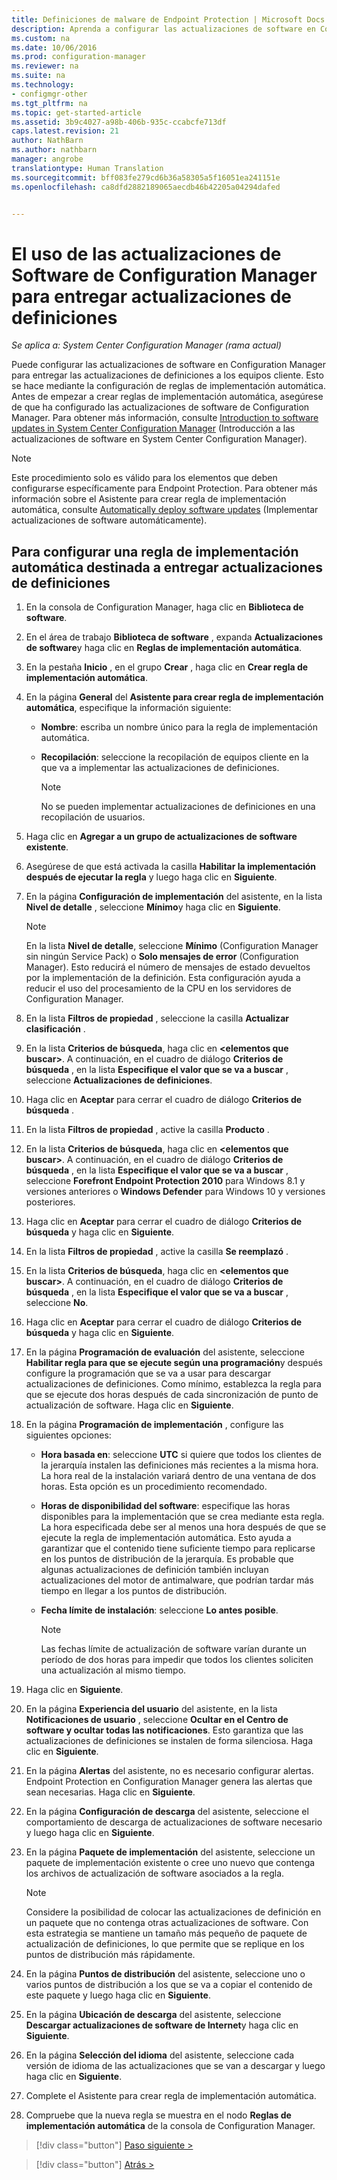 ```yaml
---
title: Definiciones de malware de Endpoint Protection | Microsoft Docs
description: Aprenda a configurar las actualizaciones de software en Configuration Manager para entregar las actualizaciones de definiciones a los equipos cliente.
ms.custom: na
ms.date: 10/06/2016
ms.prod: configuration-manager
ms.reviewer: na
ms.suite: na
ms.technology:
- configmgr-other
ms.tgt_pltfrm: na
ms.topic: get-started-article
ms.assetid: 3b9c4027-a98b-406b-935c-ccabcfe713df
caps.latest.revision: 21
author: NathBarn
ms.author: nathbarn
manager: angrobe
translationtype: Human Translation
ms.sourcegitcommit: bff083fe279cd6b36a58305a5f16051ea241151e
ms.openlocfilehash: ca8dfd2882189065aecdb46b42205a04294dafed


---
```


#  <a name="using-configuration-manager-software-updates-to-deliver-definition-updates"></a>El uso de las actualizaciones de Software de Configuration Manager para entregar actualizaciones de definiciones

*Se aplica a: System Center Configuration Manager (rama actual)*


 Puede configurar las actualizaciones de software en Configuration Manager para entregar las actualizaciones de definiciones a los equipos cliente. Esto se hace mediante la configuración de reglas de implementación automática. Antes de empezar a crear reglas de implementación automática, asegúrese de que ha configurado las actualizaciones de software de Configuration Manager. Para obtener más información, consulte [Introduction to software updates in System Center Configuration Manager](/sccm/sum/understand/software-updates-introduction) (Introducción a las actualizaciones de software en System Center Configuration Manager).

> [!NOTE]
>  Este procedimiento solo es válido para los elementos que deben configurarse específicamente para Endpoint Protection. Para obtener más información sobre el Asistente para crear regla de implementación automática, consulte [Automatically deploy software updates](/sccm/sum/deploy-use/automatically-deploy-software-updates) (Implementar actualizaciones de software automáticamente).

## <a name="to-configure-an-automatic-deployment-rule-to-deliver-definition-updates"></a>Para configurar una regla de implementación automática destinada a entregar actualizaciones de definiciones

1.  En la consola de Configuration Manager, haga clic en **Biblioteca de software**.

2.  En el área de trabajo **Biblioteca de software** , expanda **Actualizaciones de software**y haga clic en **Reglas de implementación automática**.

3.  En la pestaña **Inicio** , en el grupo **Crear** , haga clic en **Crear regla de implementación automática**.

4.  En la página **General** del **Asistente para crear regla de implementación automática**, especifique la información siguiente:

    -   **Nombre**: escriba un nombre único para la regla de implementación automática.

    -   **Recopilación**: seleccione la recopilación de equipos cliente en la que va a implementar las actualizaciones de definiciones.

        > [!NOTE]
        >  No se pueden implementar actualizaciones de definiciones en una recopilación de usuarios.

5.  Haga clic en **Agregar a un grupo de actualizaciones de software existente**.

6.  Asegúrese de que está activada la casilla  **Habilitar la implementación después de ejecutar la regla** y luego haga clic en **Siguiente**.

7.  En la página **Configuración de implementación** del asistente, en la lista **Nivel de detalle** , seleccione **Mínimo**y haga clic en **Siguiente**.

    > [!NOTE]
    >  En la lista **Nivel de detalle**, seleccione **Mínimo** (Configuration Manager sin ningún Service Pack) o **Solo mensajes de error** (Configuration Manager). Esto reducirá el número de mensajes de estado devueltos por la implementación de la definición. Esta configuración ayuda a reducir el uso del procesamiento de la CPU en los servidores de Configuration Manager.

8.  En la lista **Filtros de propiedad** , seleccione la casilla **Actualizar clasificación** .

9. En la lista **Criterios de búsqueda**, haga clic en **<elementos que buscar\>**. A continuación, en el cuadro de diálogo **Criterios de búsqueda** , en la lista **Especifique el valor que se va a buscar** , seleccione **Actualizaciones de definiciones**.

10. Haga clic en **Aceptar** para cerrar el cuadro de diálogo **Criterios de búsqueda** .

11. En la lista **Filtros de propiedad** , active la casilla **Producto** .

12. En la lista **Criterios de búsqueda**, haga clic en **<elementos que buscar\>**. A continuación, en el cuadro de diálogo **Criterios de búsqueda** , en la lista **Especifique el valor que se va a buscar** , seleccione **Forefront Endpoint Protection 2010** para Windows 8.1 y versiones anteriores o **Windows Defender** para Windows 10 y versiones posteriores.

13. Haga clic en **Aceptar** para cerrar el cuadro de diálogo **Criterios de búsqueda** y haga clic en **Siguiente**.

14. En la lista **Filtros de propiedad** , active la casilla **Se reemplazó** .

15. En la lista **Criterios de búsqueda**, haga clic en **<elementos que buscar\>**. A continuación, en el cuadro de diálogo **Criterios de búsqueda** , en la lista **Especifique el valor que se va a buscar** , seleccione **No**.

16. Haga clic en **Aceptar** para cerrar el cuadro de diálogo **Criterios de búsqueda** y haga clic en **Siguiente**.

17. En la página **Programación de evaluación** del asistente, seleccione **Habilitar regla para que se ejecute según una programación**y después configure la programación que se va a usar para descargar actualizaciones de definiciones. Como mínimo, establezca la regla para que se ejecute dos horas después de cada sincronización de punto de actualización de software. Haga clic en **Siguiente**.

18. En la página **Programación de implementación** , configure las siguientes opciones:

    -   **Hora basada en**: seleccione **UTC** si quiere que todos los clientes de la jerarquía instalen las definiciones más recientes a la misma hora. La hora real de la instalación variará dentro de una ventana de dos horas. Esta opción es un procedimiento recomendado.

    -   **Horas de disponibilidad del software**: especifique las horas disponibles para la implementación que se crea mediante esta regla. La hora especificada debe ser al menos una hora después de que se ejecute la regla de implementación automática. Esto ayuda a garantizar que el contenido tiene suficiente tiempo para replicarse en los puntos de distribución de la jerarquía. Es probable que algunas actualizaciones de definición también incluyan actualizaciones del motor de antimalware, que podrían tardar más tiempo en llegar a los puntos de distribución.

    -   **Fecha límite de instalación**: seleccione **Lo antes posible**.

        > [!NOTE]
        >  Las fechas límite de actualización de software varían durante un período de dos horas para impedir que todos los clientes soliciten una actualización al mismo tiempo.

19. Haga clic en **Siguiente**.

20. En la página **Experiencia del usuario** del asistente, en la lista **Notificaciones de usuario** , seleccione **Ocultar en el Centro de software y ocultar todas las notificaciones**.   Esto garantiza que las actualizaciones de definiciones se instalen de forma silenciosa. Haga clic en **Siguiente**.

21. En la página **Alertas** del asistente, no es necesario configurar alertas. Endpoint Protection en Configuration Manager genera las alertas que sean necesarias. Haga clic en **Siguiente**.

22. En la página **Configuración de descarga** del asistente, seleccione el comportamiento de descarga de actualizaciones de software necesario y luego haga clic en **Siguiente**.

23. En la página **Paquete de implementación** del asistente, seleccione un paquete de implementación existente o cree uno nuevo que contenga los archivos de actualización de software asociados a la regla.

    > [!NOTE]
    >  Considere la posibilidad de colocar las actualizaciones de definición en un paquete que no contenga otras actualizaciones de software. Con esta estrategia se mantiene un tamaño más pequeño de paquete de actualización de definiciones, lo que permite que se replique en los puntos de distribución más rápidamente.

24. En la página **Puntos de distribución** del asistente, seleccione uno o varios puntos de distribución a los que se va a copiar el contenido de este paquete y luego haga clic en **Siguiente**.

25. En la página **Ubicación de descarga** del asistente, seleccione **Descargar actualizaciones de software de Internet**y haga clic en **Siguiente**.

26. En la página **Selección del idioma** del asistente, seleccione cada versión de idioma de las actualizaciones que se van a descargar y luego haga clic en **Siguiente**.

27. Complete el Asistente para crear regla de implementación automática.

28. Compruebe que la nueva regla se muestra en el nodo **Reglas de implementación automática** de la consola de Configuration Manager.


> [!div class="button"]
[Paso siguiente >](endpoint-antimalware-policies.md)

> [!div class="button"]
[Atrás >](endpoint-configure-alerts.md)



<!--HONumber=Dec16_HO3-->


